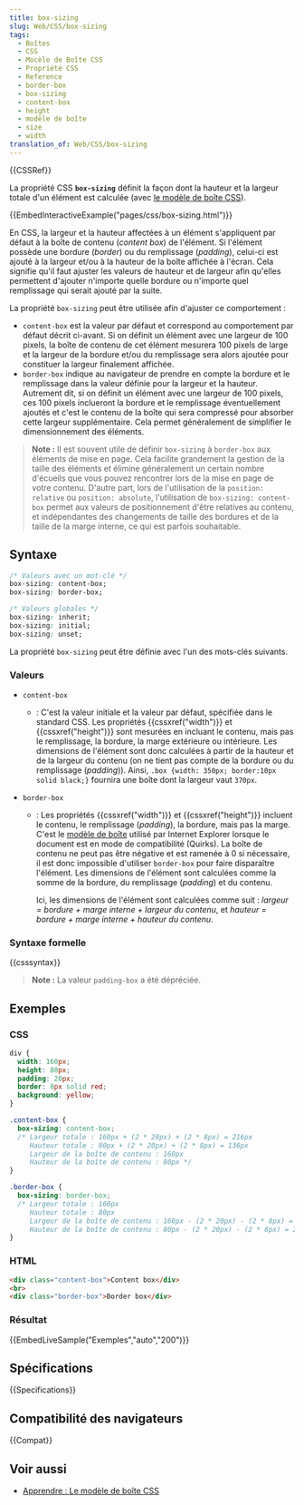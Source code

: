```yaml
---
title: box-sizing
slug: Web/CSS/box-sizing
tags:
  - Boîtes
  - CSS
  - Mocèle de Boîte CSS
  - Propriété CSS
  - Reference
  - border-box
  - box-sizing
  - content-box
  - height
  - modèle de boîte
  - size
  - width
translation_of: Web/CSS/box-sizing
---
```


{{CSSRef}}

La propriété CSS **`box-sizing`** définit la façon dont la hauteur et la largeur totale d'un élément est calculée (avec [le modèle de boîte CSS](/fr/docs/CSS/Modèle_de_boîte)).

{{EmbedInteractiveExample("pages/css/box-sizing.html")}}

En CSS, la largeur et la hauteur affectées à un élément s'appliquent par défaut à la boîte de contenu (_content box_) de l'élément. Si l'élément possède une bordure (_border_) ou du remplissage (_padding_), celui-ci est ajouté à la largeur et/ou à la hauteur de la boîte affichée à l'écran. Cela signifie qu'il faut ajuster les valeurs de hauteur et de largeur afin qu'elles permettent d'ajouter n'importe quelle bordure ou n'importe quel remplissage qui serait ajouté par la suite.

La propriété `box-sizing` peut être utilisée afin d'ajuster ce comportement :

- `content-box` est la valeur par défaut et correspond au comportement par défaut décrit ci-avant. Si on définit un élément avec une largeur de 100 pixels, la boîte de contenu de cet élément mesurera 100 pixels de large et la largeur de la bordure et/ou du remplissage sera alors ajoutée pour constituer la largeur finalement affichée.
- `border-box` indique au navigateur de prendre en compte la bordure et le remplissage dans la valeur définie pour la largeur et la hauteur. Autrement dit, si on définit un élément avec une largeur de 100 pixels, ces 100 pixels inclueront la bordure et le remplissage éventuellement ajoutés et c'est le contenu de la boîte qui sera compressé pour absorber cette largeur supplémentaire. Cela permet généralement de simplifier le dimensionnement des éléments.

> **Note :** Il est souvent utile de définir `box-sizing` à `border-box` aux éléments de mise en page. Cela facilite grandement la gestion de la taille des éléments et élimine généralement un certain nombre d'écueils que vous pouvez rencontrer lors de la mise en page de votre contenu.  D'autre part, lors de l'utilisation de la `position: relative` ou `position: absolute`, l'utilisation de `box-sizing: content-box` permet aux valeurs de positionnement d'être relatives au contenu, et indépendantes des changements de taille des bordures et de la taille de la marge interne, ce qui est parfois souhaitable.

## Syntaxe

```css
/* Valeurs avec un mot-clé */
box-sizing: content-box;
box-sizing: border-box;

/* Valeurs globales */
box-sizing: inherit;
box-sizing: initial;
box-sizing: unset;
```

La propriété `box-sizing` peut être définie avec l'un des mots-clés suivants.

### Valeurs

- `content-box`
  - : C'est la valeur initiale et la valeur par défaut, spécifiée dans le standard CSS. Les propriétés {{cssxref("width")}} et {{cssxref("height")}} sont mesurées en incluant le contenu, mais pas le remplissage, la bordure, la marge extérieure ou intérieure. Les dimensions de l'élément sont donc calculées à partir de la hauteur et de la largeur du contenu (on ne tient pas compte de la bordure ou du remplissage (_padding_)). Ainsi, `.box {width: 350px; border:10px solid black;}` fournira une boîte dont la largeur vaut  `370px`.
- `border-box`

  - : Les propriétés {{cssxref("width")}} et {{cssxref("height")}} incluent le contenu, le remplissage (_padding_), la bordure, mais pas la marge. C'est le [modèle de boîte](/fr/docs/CSS/Modèle_de_boîte) utilisé par Internet Explorer lorsque le document est en mode de compatibilité (Quirks). La boîte de contenu ne peut pas être négative et est ramenée à 0 si nécessaire, il est donc impossible d'utiliser `border-box` pour faire disparaître l'élément. Les dimensions de l'élément sont calculées comme la somme de la bordure, du remplissage (_padding_) et du contenu.

    Ici, les dimensions de l'élément sont calculées comme suit : _largeur = bordure + marge interne + largeur du contenu_, et _hauteur = bordure + marge interne + hauteur du contenu_.

### Syntaxe formelle

{{csssyntax}}

> **Note :** La valeur `padding-box` a été dépréciée.

## Exemples

### CSS

```css
div {
  width: 160px;
  height: 80px;
  padding: 20px;
  border: 8px solid red;
  background: yellow;
}

.content-box {
  box-sizing: content-box;
  /* Largeur totale : 160px + (2 * 20px) + (2 * 8px) = 216px
     Hauteur totale : 80px + (2 * 20px) + (2 * 8px) = 136px
     Largeur de la boîte de contenu : 160px
     Hauteur de la boîte de contenu : 80px */
}

.border-box {
  box-sizing: border-box;
  /* Largeur totale : 160px
     Hauteur totale : 80px
     Largeur de la boîte de contenu : 160px - (2 * 20px) - (2 * 8px) = 104px
     Hauteur de la boîte de contenu : 80px - (2 * 20px) - (2 * 8px) = 24px */
}
```

### HTML

```html
<div class="content-box">Content box</div>
<br>
<div class="border-box">Border box</div>
```

### Résultat

{{EmbedLiveSample("Exemples","auto","200")}}

## Spécifications

{{Specifications}}

## Compatibilité des navigateurs

{{Compat}}

## Voir aussi

- [Apprendre : Le modèle de boîte CSS](/fr/Apprendre/CSS/Les_bases/Le_modèle_de_boîte)
